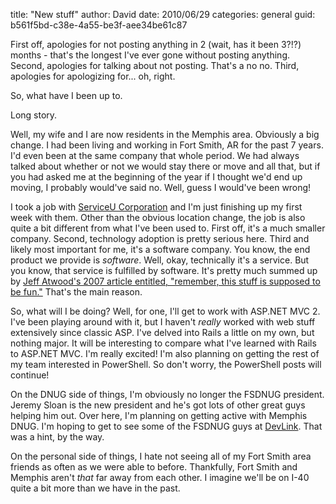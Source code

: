 
title: "New stuff"
author: David
date: 2010/06/29
categories: general
guid: b561f5bd-c38e-4a55-be3f-aee34be61c87

First off, apologies for not posting anything in 2 (wait, has it been 3?!?) months - that's the longest I've ever gone without posting anything. Second, apologies for talking about not posting. That's a no no. Third, apologies for apologizing for... oh, right. 

So, what have I been up to. 

Long story. 

Well, my wife and I are now residents in the Memphis area. Obviously a big change. I had been living and working in Fort Smith, AR for the past 7 years. I'd even been at the same company that whole period. We had always talked about whether or not we would stay there or move and all that, but if you had asked me at the beginning of the year if I thought we'd end up moving, I probably would've said no. Well, guess I would've been wrong!

I took a job with [ServiceU Corporation](http://www.serviceu.com/) and I'm just finishing up my first week with them. Other than the obvious location change, the job is also quite a bit different from what I've been used to. First off, it's a much smaller company. Second, technology adoption is pretty serious here. Third and likely most important for me, it's a software company. You know, the end product we provide is *software*. Well, okay, technically it's a service. But you know, that service is fulfilled by software. It's pretty much summed up by [Jeff Atwood's 2007 article entitled, "remember, this stuff is supposed to be fun."](http://www.codinghorror.com/blog/2007/10/remember-this-stuff-is-supposed-to-be-fun.html) That's the main reason.

So, what will I be doing? Well, for one, I'll get to work with ASP.NET MVC 2. I've been playing around with it, but I haven't *really* worked with web stuff extensively since classic ASP. I've delved into Rails a little on my own, but nothing major. It will be interesting to compare what I've learned with Rails to ASP.NET MVC. I'm really excited! I'm also planning on getting the rest of my team interested in PowerShell. So don't worry, the PowerShell posts will continue! 

On the DNUG side of things, I'm obviously no longer the FSDNUG president. Jeremy Sloan is the new president and he's got lots of other great guys helping him out. Over here, I'm planning on getting active with Memphis DNUG. I'm hoping to get to see some of the FSDNUG guys at [DevLink](http://devlink.net). That was a hint, by the way. 

On the personal side of things, I hate not seeing all of my Fort Smith area friends as often as we were able to before. Thankfully, Fort Smith and Memphis aren't *that* far away from each other. I imagine we'll be on I-40 quite a bit more than we have in the past.

